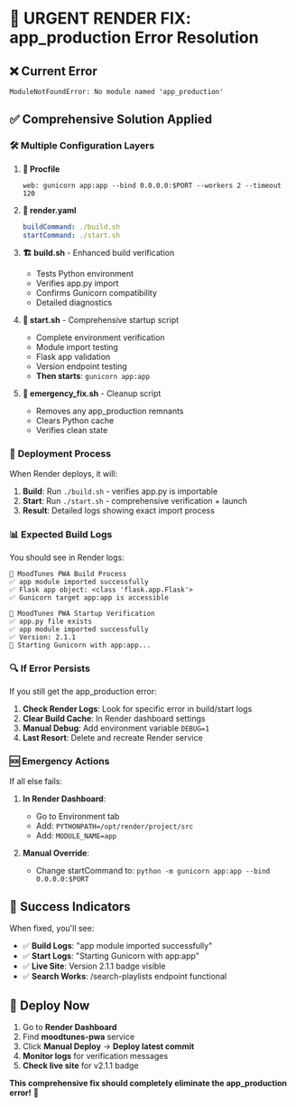 # 🚨 URGENT RENDER FIX: app_production Error Resolution

## ❌ **Current Error**
```
ModuleNotFoundError: No module named 'app_production'
```

## ✅ **Comprehensive Solution Applied**

### 🛠️ **Multiple Configuration Layers**

1. **📄 Procfile**
   ```
   web: gunicorn app:app --bind 0.0.0.0:$PORT --workers 2 --timeout 120
   ```

2. **🔧 render.yaml** 
   ```yaml
   buildCommand: ./build.sh
   startCommand: ./start.sh
   ```

3. **🏗️ build.sh** - Enhanced build verification
   - Tests Python environment
   - Verifies app.py import
   - Confirms Gunicorn compatibility
   - Detailed diagnostics

4. **🚀 start.sh** - Comprehensive startup script
   - Complete environment verification
   - Module import testing
   - Flask app validation
   - Version endpoint testing
   - **Then starts**: `gunicorn app:app`

5. **🚨 emergency_fix.sh** - Cleanup script
   - Removes any app_production remnants
   - Clears Python cache
   - Verifies clean state

### 🎯 **Deployment Process**

When Render deploys, it will:
1. **Build**: Run `./build.sh` - verifies app.py is importable
2. **Start**: Run `./start.sh` - comprehensive verification + launch
3. **Result**: Detailed logs showing exact import process

### 📊 **Expected Build Logs**

You should see in Render logs:
```
🚀 MoodTunes PWA Build Process
✅ app module imported successfully
✅ Flask app object: <class 'flask.app.Flask'>
✅ Gunicorn target app:app is accessible

🔄 MoodTunes PWA Startup Verification  
✅ app.py file exists
✅ app module imported successfully
✅ Version: 2.1.1
🚀 Starting Gunicorn with app:app...
```

### 🔍 **If Error Persists**

If you still get the app_production error:

1. **Check Render Logs**: Look for specific error in build/start logs
2. **Clear Build Cache**: In Render dashboard settings
3. **Manual Debug**: Add environment variable `DEBUG=1` 
4. **Last Resort**: Delete and recreate Render service

### 🆘 **Emergency Actions**

If all else fails:
1. **In Render Dashboard**: 
   - Go to Environment tab
   - Add: `PYTHONPATH=/opt/render/project/src`
   - Add: `MODULE_NAME=app`
   
2. **Manual Override**:
   - Change startCommand to: `python -m gunicorn app:app --bind 0.0.0.0:$PORT`

## 🎉 **Success Indicators**

When fixed, you'll see:
- ✅ **Build Logs**: "app module imported successfully"
- ✅ **Start Logs**: "Starting Gunicorn with app:app"
- ✅ **Live Site**: Version 2.1.1 badge visible
- ✅ **Search Works**: /search-playlists endpoint functional

## 🚀 **Deploy Now**

1. Go to **Render Dashboard**
2. Find **moodtunes-pwa** service
3. Click **Manual Deploy** → **Deploy latest commit**
4. **Monitor logs** for verification messages
5. **Check live site** for v2.1.1 badge

**This comprehensive fix should completely eliminate the app_production error!** 🎯